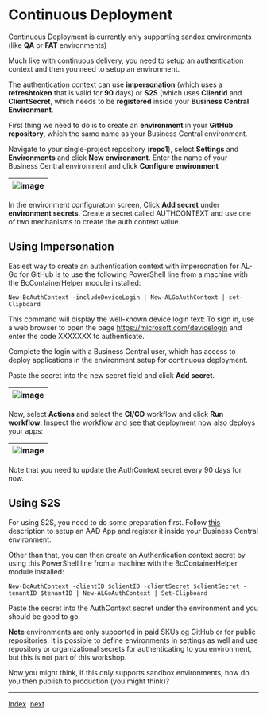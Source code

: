 # Continuous Deployment

Continuous Deployment is currently only supporting sandox environments (like **QA** or **FAT** environments)

Much like with continuous delivery, you need to setup an authentication context and then you need to setup an environment.

The authentication context can use **impersonation** (which uses a **refreshtoken** that is valid for **90** days) or **S2S** (which uses **ClientId** and **ClientSecret**, which needs to be **registered** inside your **Business Central Environment**.

First thing we need to do is to create an **environment** in your **GitHub repository**, which the same name as your Business Central environment.

Navigate to your single-project repository (**repo1**), select **Settings** and **Environments** and click **New environment**. Enter the name of your Business Central environment and click **Configure environment**

| ![image](https://user-images.githubusercontent.com/10775043/232294280-cc92b21b-f5ae-4381-b63b-e05b72159486.png) |
|-|

In the environment configuratoin screen, Click **Add secret** under **environment secrets**. Create a secret called AUTHCONTEXT and use one of two mechanisms to create the auth context value.

## Using Impersonation
Easiest way to create an authentication context with impersonation for AL-Go for GitHub is to use the following PowerShell line from a machine with the BcContainerHelper module installed:

```
New-BcAuthContext -includeDeviceLogin | New-ALGoAuthContext | set-Clipboard
```

This command will display the well-known device login text: To sign in, use a web browser to open the page https://microsoft.com/devicelogin and enter the code XXXXXXX to authenticate.

Complete the login with a Business Central user, which has access to deploy applications in the environment setup for continuous deployment.

Paste the secret into the new secret field and click **Add secret**.

| ![image](https://user-images.githubusercontent.com/10775043/232296180-7ef20c2c-6a2a-4127-b524-7646512994e2.png) |
|-|

Now, select **Actions** and select the **CI/CD** workflow and click **Run workflow**. Inspect the workflow and see that deployment now also deploys your apps:

| ![image](https://user-images.githubusercontent.com/10775043/232300284-49ca8a4c-bd91-46b8-9608-76f4a6289f0f.png) |
|-|

Note that you need to update the AuthContext secret every 90 days for now.

## Using S2S
For using S2S, you need to do some preparation first. Follow [this](https://learn.microsoft.com/en-us/dynamics365/business-central/dev-itpro/administration/automation-apis-using-s2s-authentication) description to setup an AAD App and register it inside your Business Central environment.

Other than that, you can then create an Authentication context secret by using this PowerShell line from a machine with the BcContainerHelper module installed:

```
New-BcAuthContext -clientID $clientID -clientSecret $clientSecret -tenantID $tenantID | New-ALGoAuthContext | Set-Clipboard
```

Paste the secret into the AuthContext secret under the environment and you should be good to go.

**Note** environments are only supported in paid SKUs og GitHub or for public repositories. It is possible to define environments in settings as well and use repository or organizational secrets for authenticating to you environment, but this is not part of this workshop.

Now you might think, if this only supports sandbox environments, how do you then publish to production (you might think)?

---
[Index](Index.md)&nbsp;&nbsp;[next](PublishToProduction.md)
